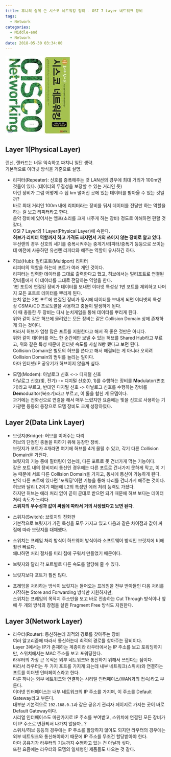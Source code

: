 ```yaml
---
title: 후니의 쉽게 쓴 시스코 네트워킹 정리 - OSI 7 Layer 네트워크 장비
tags:
  - Network
categories:
  - Middle-end
  - Network
date: 2018-05-30 03:34:00
---
```


![](network-hardware/thumb.png)

## Layer 1(Physical Layer)
랜선, 랜카드는 너무 익숙하고 짜치니 일단 생략.  
기본적으로 이더넷 방식을 기준으로 설명.

* 리피터(Repeater): 신호를 증폭해주는 것
LAN선의 경우에 최대 거리가 100m인 것들이 있다. (데이터의 무결성을 보장할 수 있는 거리인 듯)  
이런 장비가 그럼 어떻게 수 십 km 떨어진 곳에 있는 데이터를 받아올 수 있는 것일까?  
바로 최대 거리인 100m 내에 리피터라는 장비를 둬서 데이터를 전달만 하는 역할을 하는 걸 보고 리피터라고 한다.  
음악 장비에 있어서는 엠프(소리를 크게 내주게 하는 장비) 정도로 이해하면 편할 것 같다.  
OSI 7 Layer의 1 Layer(Physical Layer)에 속한다.  
**허브가 리피터 역할까지 하고 가격도 싸지면서 거의 쓰이지 않는 장비로 알고 있다.**
무선랜의 경우 신호의 세기를 증폭시켜주는 중계기/리피터/증폭기 등등으로 쓰이는데 예전에 사용하던 유선랜 리피터와 해주는 역할이 유사하긴 하다.

* 허브(Hub): 멀티포트(Multiport) 리피터  
리피터의 역할을 하는데 포트가 여러 개인 것이다.  
리피터는 입력한 데이터를 그대로 출력한다고 했고, 허브에서는 멀티포트로 연결된 장비들에게 이 데이터를 그대로 전달하는 역할을 한다.  
1번 포트에 연결된 장비가 데이터를 보내면 이더넷 특성상 1번 포트를 제외하고 나머지 모든 포트로 데이터를 뿌리게 된다.  
눈치 없는 2번 포트에 연결된 장비가 동시에 데이터를 보내게 되면 이더넷의 특성 상 CSMA/CD 프로토콜을 사용하고 충돌이 발생하게 된다.  
이 때 충돌한 두 장비는 다시 눈치게임을 통해 데이터를 뿌리게 된다.  
위와 같이 같은 허브에 물려있는 모든 장비는 같은 Collision Domain 상에 존재하게 되는 것이다.  
따라서 허브가 엄청 많은 포트를 지원한다고 해서 꼭 좋은 것만은 아니다.  
위와 같이 데이터를 어느 한 순간에만 보낼 수 있는 허브를 Shared Hub라고 부르고,
위와 같은 특성 때문에 인터넷 속도를 사실 N빵 했다고 보면 된다.  
Collision Domain은 별도의 허브를 쓴다고 해서 해결되는 게 아니라 오히려 Collision Domain의 범위를 늘리는 일이다.  
아마 인터넷/IP 공유기가 허브이지 않을까 싶다.  

* 모뎀(Modem): 아날로그 신호 <-> 디지털 신호  
아날로그 신호(빛, 전기) -> 디지털 신호(0, 1)를 수행하는 장비를 **Mo**dulator(변조기)라고 부르고,
반대인 디지털 신호 -> 아날로그 신호를 수행하는 장비를 **Dem**odualtor(복조기)라고 부르고, 이 둘을 합친 게 모뎀이다.  
과거에는 전화선으로 연결을 해서 매우 느렸지만 요즘에는 빛을 신호로 사용하는 기가광랜 등등의 등장으로 모뎀 장비도 크게 성장하였다.

## Layer 2(Data Link Layer)
* 브릿지(Bridge): 허브를 이어주는 다리  
허브의 단점인 충돌을 피하기 위해 등장한 장비.  
브릿지가 포트가 4개라면 여기에 허브를 4개 물릴 수 있고, 각기 다른 Collision Domain을 가진다.  
브릿지의 기능 중에 필터링이 있는데, 다른 포트로 못 건너가게 막는 기능이다.  
같은 포트 내의 장비끼리 통신인 경우에는 다른 포트로 건너가지 못하게 막고,
이 기능 때문에 서로 다른 Collision Domain을 가지고, 동시에 통신이 가능하게 된다.  
만약 다른 포트에 있다면 '포워딩'이란 기능을 통해 다리를 건너가게 해주는 것이다.  
허브와 달리 L2이기 때문에 L2의 특성인 에러 처리 능력도 가졌다.  
하지만 허브는 에러 처리 없이 곧이 곧대로 받으면 되기 때문에 허브 보다는 데이터 처리 속도가 느리다.  
**스위치의 우수성과 값이 싸짐에 따라서 거의 사장됐다고 보면 된다.**

* 스위치(Switch): 브릿지의 진화판  
기본적으로 브릿지가 가진 특성을 모두 가지고 있고 다음과 같은 차이점과 값이 싸짐에 따라 브릿지를 대체했다.  
* 스위치는 프레임 처리 방식이 하드웨어 방식이라 소프트웨어 방식인 브릿지에 비해 훨씬 빠르다.  
왜냐하면 처리 절차를 미리 칩에 구워서 만들었기 때문이다.  
* 브릿지와 달리 각 포트별로 다른 속도를 할당해 줄 수 있다.  
* 브릿지보다 포트가 훨씬 많다.  
* 프레임을 처리하는 방식이 브릿지는 들어오는 프레임을 전부 받아들인 다음 처리를 시작하는 Store and Forwarding 방식만 지원하지만,  
스위치는 프레임의 목적지 주소만을 보고 바로 전송하는 Cut Through 방식이나 앞에 두 개의 방식의 장점을 살린 Fragment Free 방식도 지원한다.  

## Layer 3(Network Layer)
* 라우터(Router): 통신하는데 최적의 경로를 찾아주는 장비  
여러 알고리즘에 따라서 통신하는데 최적의 경로를 찾아주는 장비이다.  
Layer 3에서는 IP가 존재하는 계층이라 라우터에서는 IP 주소를 보고 포워딩하지만, 스위치에서는 MAC 주소를 보고 포워딩한다.  
라우터의 가장 큰 목적은 외부 네트워크와 통신하기 위해서 쓰인다는 점이다.  
따라서 라우터는 두 가지 포트를 가지게 되는데 내부 네트워크(스위치)와 연결하는 포트를 이더넷 인터페이스라고 한다.  
다른 하나는 외부 네트워크와 연결하는 시리얼 인터페이스(WAN과의 접속)라고 부른다.  
이더넷 인터페이스는 내부 네트워크의 IP 주소를 가지며, 이 주소를 Default Gateway라고 부른다.  
대부분 기본적으로 `192.168.0.1`과 같은 공유기 관리자 페이지로 가지는 곳이 바로 Default Gateway이다.  
시리얼 인터페이스도 마찬가지로 IP 주소를 부여받고, 스위치에 연결된 모든 장비가 이 IP 주소로 변환되서 나가지 않을까...?  
스위치/허브 등등의 경우에는 IP 주소를 할당하지 않아도 되지만 라우터의 경우에는 외부 네트워크와 통신해야하기 때문에 IP 주소를 무조건 할당받아야 한다.  
아마 공유기가 라우터의 기능까지 수행하고 있는 건 아닐까 싶다.  
또한 요즘에는 라우터와 모뎀의 일체형인 제품들도 나오는 것 같다.  

 
